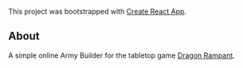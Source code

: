 This project was bootstrapped with [Create React App](https://github.com/facebook/create-react-app).

## About

A simple online Army Builder for the tabletop game [Dragon Rampant](https://ospreypublishing.com/dragon-rampant).
